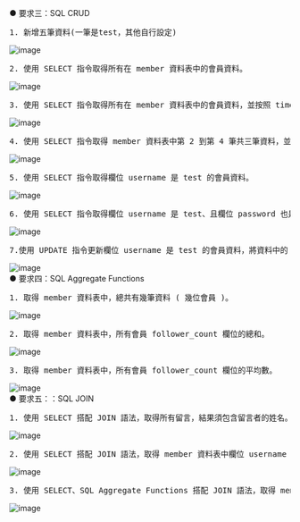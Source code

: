 ● 要求三：SQL CRUD  
<pre>
1. 新增五筆資料(一筆是test，其他自行設定)
</pre>
![image](https://github.com/Shiuan-Chang/RSChang_week5.github.io/assets/135259951/b7521cc0-d08e-47a0-bb76-85c404d911c5)
<pre>
2. 使⽤ SELECT 指令取得所有在 member 資料表中的會員資料。
</pre>
![image](https://github.com/Shiuan-Chang/RSChang_week5.github.io/assets/135259951/208534dc-6b96-48c4-bb14-7e7b37c64944)
<pre>
3. 使⽤ SELECT 指令取得所有在 member 資料表中的會員資料，並按照 time 欄位，由近到遠排序。
</pre>
![image](https://github.com/Shiuan-Chang/RSChang_week5.github.io/assets/135259951/1c983ea2-ebbd-4677-a5b2-bf22df9d4750)
<pre>
4. 使⽤ SELECT 指令取得 member 資料表中第 2 到第 4 筆共三筆資料，並按照 time 欄位，由近到遠排序。
</pre>
![image](https://github.com/Shiuan-Chang/RSChang_week5.github.io/assets/135259951/3d32f946-778a-47e2-a55b-3fbe3e747834)
<pre>
5. 使⽤ SELECT 指令取得欄位 username 是 test 的會員資料。
</pre>
![image](https://github.com/Shiuan-Chang/RSChang_week5.github.io/assets/135259951/4668d001-93b6-4b62-8b0d-7c567598a388)
<pre>
6. 使⽤ SELECT 指令取得欄位 username 是 test、且欄位 password 也是 test 的資料。
</pre>
![image](https://github.com/Shiuan-Chang/RSChang_week5.github.io/assets/135259951/99c6a8e3-9d1c-4a7d-b76c-e4820865188c)
<pre>
7.使⽤ UPDATE 指令更新欄位 username 是 test 的會員資料，將資料中的 name 欄位改成 test2。
</pre>
![image](https://github.com/Shiuan-Chang/RSChang_week5.github.io/assets/135259951/d3b9232c-57a0-4d05-92ca-1edc66a0c8f8)  
● 要求四：SQL Aggregate Functions  
<pre>
1. 取得 member 資料表中，總共有幾筆資料 ( 幾位會員 )。
</pre>
![image](https://github.com/Shiuan-Chang/RSChang_week5.github.io/assets/135259951/000c817d-1e6d-4d61-9f7f-6eaa94de77d9)
<pre>
2. 取得 member 資料表中，所有會員 follower_count 欄位的總和。
</pre>
![image](https://github.com/Shiuan-Chang/RSChang_week5.github.io/assets/135259951/9ad33ec2-af8a-4a25-9596-5ac8474354de)
<pre>
3. 取得 member 資料表中，所有會員 follower_count 欄位的平均數。
</pre>
![image](https://github.com/Shiuan-Chang/RSChang_week5.github.io/assets/135259951/166642c0-6e6d-4117-bd71-586e5176db41)  
● 要求五：：SQL JOIN
<pre>
1. 使⽤ SELECT 搭配 JOIN 語法，取得所有留⾔，結果須包含留⾔者的姓名。
</pre>
![image](https://github.com/Shiuan-Chang/RSChang_week5.github.io/assets/135259951/d1ff4a4d-fa15-40a8-af75-5c229f728a8b)
<pre>
2. 使⽤ SELECT 搭配 JOIN 語法，取得 member 資料表中欄位 username 是 test 的所有留⾔，資料中須包含留⾔者的姓名。
</pre>
![image](https://github.com/Shiuan-Chang/RSChang_week5.github.io/assets/135259951/d996cd2d-b213-4e7f-af4a-7013e79f1477)
<pre>
3. 使⽤ SELECT、SQL Aggregate Functions 搭配 JOIN 語法，取得 member 資料表中欄位 username 是 test 的所有留⾔平均按讚數。
</pre>
![image](https://github.com/Shiuan-Chang/RSChang_week5.github.io/assets/135259951/12a18528-9eb1-4bb4-aaa0-b57572cf9afe)
